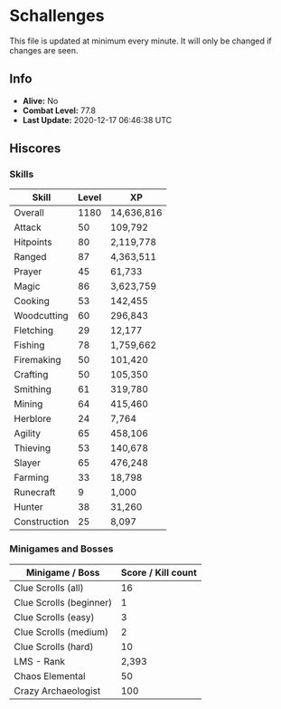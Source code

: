 # Schallenges

This file is updated at minimum every minute. It will only be changed if changes are seen.

## Info

 - **Alive:** No
 - **Combat Level:** 77.8
 - **Last Update:** 2020-12-17 06:46:38 UTC

## Hiscores

### Skills

| Skill | Level | XP |
|--|--|--|
| Overall | 1180 | 14,636,816 |
| Attack | 50 | 109,792 |
| Hitpoints | 80 | 2,119,778 |
| Ranged | 87 | 4,363,511 |
| Prayer | 45 | 61,733 |
| Magic | 86 | 3,623,759 |
| Cooking | 53 | 142,455 |
| Woodcutting | 60 | 296,843 |
| Fletching | 29 | 12,177 |
| Fishing | 78 | 1,759,662 |
| Firemaking | 50 | 101,420 |
| Crafting | 50 | 105,350 |
| Smithing | 61 | 319,780 |
| Mining | 64 | 415,460 |
| Herblore | 24 | 7,764 |
| Agility | 65 | 458,106 |
| Thieving | 53 | 140,678 |
| Slayer | 65 | 476,248 |
| Farming | 33 | 18,798 |
| Runecraft | 9 | 1,000 |
| Hunter | 38 | 31,260 |
| Construction | 25 | 8,097 |

### Minigames and Bosses

| Minigame / Boss | Score / Kill count |
|--|--|
| Clue Scrolls (all) | 16 |
| Clue Scrolls (beginner) | 1 |
| Clue Scrolls (easy) | 3 |
| Clue Scrolls (medium) | 2 |
| Clue Scrolls (hard) | 10 |
| LMS - Rank | 2,393 |
| Chaos Elemental | 50 |
| Crazy Archaeologist | 100 |
